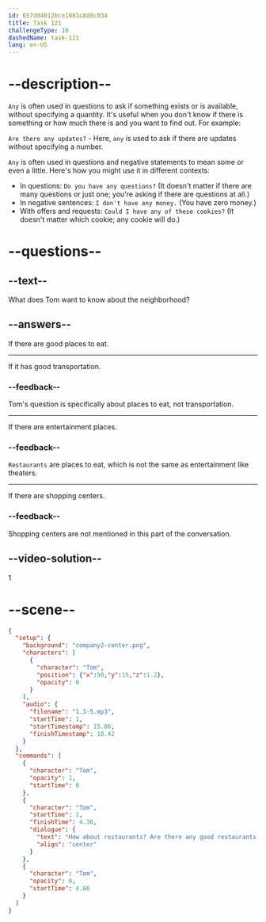 ```yaml
---
id: 657dd4012bce1081c8d8c934
title: Task 121
challengeType: 19
dashedName: task-121
lang: en-US
---
```


<!-- (audio) Tom: How about restaurants? Are there any good restaurants in this neighborhood? -->

# --description--

`Any` is often used in questions to ask if something exists or is available, without specifying a quantity. It's useful when you don't know if there is something or how much there is and you want to find out. For example:

`Are there any updates?` - Here, `any` is used to ask if there are updates without specifying a number. 

`Any` is often used in questions and negative statements to mean some or even a little. Here's how you might use it in different contexts:

- In questions: `Do you have any questions?` (It doesn't matter if there are many questions or just one; you're asking if there are questions at all.)
- In negative sentences: `I don't have any money.` (You have zero money.)
- With offers and requests: `Could I have any of these cookies?` (It doesn't matter which cookie; any cookie will do.)

# --questions--

## --text--

What does Tom want to know about the neighborhood?

## --answers--

If there are good places to eat.

---

If it has good transportation.

### --feedback--

Tom's question is specifically about places to eat, not transportation.

---

If there are entertainment places.

### --feedback--

`Restaurants` are places to eat, which is not the same as entertainment like theaters.

---

If there are shopping centers.

### --feedback--

Shopping centers are not mentioned in this part of the conversation.

## --video-solution--

1

# --scene--

```json
{
  "setup": {
    "background": "company2-center.png",
    "characters": [
      {
        "character": "Tom",
        "position": {"x":50,"y":15,"z":1.2},
        "opacity": 0
      }
    ],
    "audio": {
      "filename": "1.3-5.mp3",
      "startTime": 1,
      "startTimestamp": 15.06,
      "finishTimestamp": 18.42
    }
  },
  "commands": [
    {
      "character": "Tom",
      "opacity": 1,
      "startTime": 0
    },
    {
      "character": "Tom",
      "startTime": 1,
      "finishTime": 4.36,
      "dialogue": {
        "text": "How about restaurants? Are there any good restaurants in this neighborhood?",
        "align": "center"
      }
    },
    {
      "character": "Tom",
      "opacity": 0,
      "startTime": 4.86
    }
  ]
}
```
